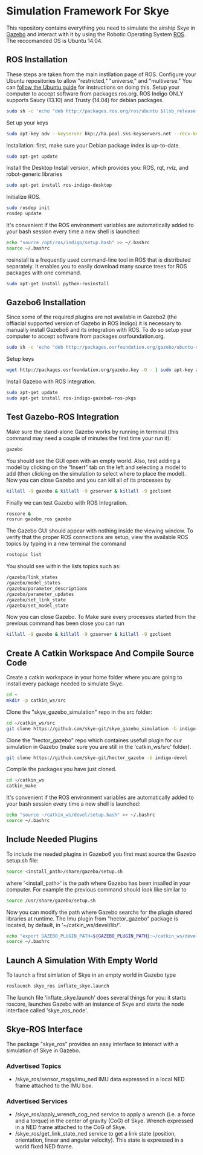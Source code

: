 # Simulation Framework For Skye
This repository contains everything you need to simulate the airship Skye in [Gazebo](http://gazebosim.org/) and interact with it by using the Robotic Operating System [ROS](http://www.ros.org/). The reccomanded OS is Ubuntu 14.04.

## ROS Installation
These steps are taken from the main instllation page of ROS. 
Configure your Ubuntu repositories to allow "restricted," "universe," and "multiverse." You can [follow the Ubuntu guide](https://help.ubuntu.com/community/Repositories/Ubuntu) for instructions on doing this.
Setup your computer to accept software from packages.ros.org. ROS Indigo ONLY supports Saucy (13.10) and Trusty (14.04) for debian packages.
```bash
sudo sh -c 'echo "deb http://packages.ros.org/ros/ubuntu $(lsb_release -sc) main" > /etc/apt/sources.list.d/ros-latest.list'
```
Set up your keys
```bash
sudo apt-key adv --keyserver hkp://ha.pool.sks-keyservers.net --recv-key 0xB01FA116
```
Installation: first, make sure your Debian package index is up-to-date.
```bash
sudo apt-get update
```
Install the Desktop Install version, which provides you: ROS, rqt, rviz, and robot-generic libraries
```bash
sudo apt-get install ros-indigo-desktop
```
Initialize ROS.
 ```bash
sudo rosdep init
rosdep update
```
It's convenient if the ROS environment variables are automatically added to your bash session every time a new shell is launched:
 ```bash
echo "source /opt/ros/indigo/setup.bash" >> ~/.bashrc
source ~/.bashrc
```
rosinstall is a frequently used command-line tool in ROS that is distributed separately. It enables you to easily download many source trees for ROS packages with one command.
 ```bash
sudo apt-get install python-rosinstall
```
## Gazebo6 Installation
Since some of the required plugins are not available in Gazebo2 (the offiacial supported version of Gazebo in ROS Indigo) it is necessary to manually install Gazebo6 and its integration with ROS. To do so setup your computer to accept software from packages.osrfoundation.org.
 ```bash
sudo sh -c 'echo "deb http://packages.osrfoundation.org/gazebo/ubuntu-stable `lsb_release -cs` main" > /etc/apt/sources.list.d/gazebo-stable.list'
```
Setup keys
 ```bash
wget http://packages.osrfoundation.org/gazebo.key -O - | sudo apt-key add -
```
Install Gazebo with ROS integration.
 ```bash
sudo apt-get update
sudo apt-get install ros-indigo-gazebo6-ros-pkgs
```

## Test Gazebo-ROS Integration
Make sure the stand-alone Gazebo works by running in terminal (this command may need a couple of minutes the first time your run it):
 ```bash
gazebo
```
You should see the GUI open with an empty world. Also, test adding a model by clicking on the "Insert" tab on the left and selecting a model to add (then clicking on the simulation to select where to place the model). Now you can close Gazebo and you can kill all of its processes by
 ```bash
killall -9 gazebo & killall -9 gzserver & killall -9 gzclient
```
Finally we can test Gazebo with ROS Integration.
 ```bash
roscore &
rosrun gazebo_ros gazebo
```
The Gazebo GUI should appear with nothing inside the viewing window. To verify that the proper ROS connections are setup, view the available ROS topics by typing in a new terminal the command
 ```bash
rostopic list
```
You should see within the lists topics such as:
 ```bash
/gazebo/link_states
/gazebo/model_states
/gazebo/parameter_descriptions
/gazebo/parameter_updates
/gazebo/set_link_state
/gazebo/set_model_state
```
Now you can close Gazebo. To Make sure every processes started from the previous command has been close you can run
 ```bash
killall -9 gazebo & killall -9 gzserver & killall -9 gzclient
```

## Create A Catkin Workspace And Compile Source Code
Create a catkin workspace in your home folder where you are going to install every package needed to simulate Skye.
 ```bash
cd ~
mkdir -p catkin_ws/src
```
Clone the "skye_gazebo_simulation" repo in the src folder:
 ```bash
cd ~/catkin_ws/src
git clone https://github.com/skye-git/skye_gazebo_simulation -b indigo-devel
```
Clone the "hector_gazebo" repo which containes usefull plugin for our simulation in Gazebo (make sure you are still in the 'catkin_ws/src' folder).
 ```bash
git clone https://github.com/skye-git/hector_gazebo -b indigo-devel
```
Compile the packages you have just cloned.
```bash
cd ~/catkin_ws
catkin_make
```
It's convenient if the ROS environment variables are automatically added to your bash session every time a new shell is launched:
 ```bash
echo "source ~/catkin_ws/devel/setup.bash" >> ~/.bashrc
source ~/.bashrc
```

## Include Needed Plugins
To include the needed plugins in Gazebo6 you first must source the Gazebo setup.sh file:
```bash
source <install_path>/share/gazebo/setup.sh
```
where '<install_path>' is the path where Gazebo has been insalled in your computer. For example the previous command should look like similar to
```bash
source /usr/share/gazebo/setup.sh
```
Now you can modify the path where Gazebo searchs for the plugin shared libraries at runtime.
The Imu plugin from "hector_gazebo" package is located, by default, in '~/catkin_ws/devel/lib/'.
```bash
echo "export GAZEBO_PLUGIN_PATH=${GAZEBO_PLUGIN_PATH}:~/catkin_ws/devel/lib/" >> ~/.bashrc
source ~/.bashrc
```

## Launch A Simulation With Empty World
To launch a first simlation of Skye in an empty world in Gazebo type
```bash
roslaunch skye_ros inflate_skye.launch
```
The launch file 'inflate_skye.launch' does several things for you: it starts roscore, launches Gazebo with an instance of Skye and starts the node interface called 'skye_ros_node'.

## Skye-ROS Interface 
The package "skye_ros" provides an easy interface to interact with a simulation of Skye in Gazebo.

### Advertised Topics
  * /skye_ros/sensor_msgs/imu_ned IMU data expressed in a local NED frame attached to the IMU box.
 
### Advertised Services
  * /skye_ros/apply_wrench_cog_ned service to apply a wrench (i.e. a force and a torque) in the center of gravity (CoG) of  Skye. Wrench expressed in a NED frame attached to the CoG of Skye.
  * /skye_ros/get_link_state_ned service to get a link state (position, orientation, linear and angular velocity). This state is expressed in a world fixed NED frame.



